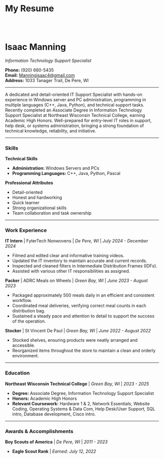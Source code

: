 # My Resume

<br/><br/>

# Isaac Manning
_Information Technology Support Specialist_

**Phone:** (920) 660-5435 \
**Email:** Manningisaac4@gmail.com \
**Address:** 1033 Tanager Trail, De Pere, WI

---

A dedicated and detail-oriented IT Support Specialist with hands-on experience in Windows server and PC administration, programming in multiple languages (C++, Java, Python), and technical support tasks. Recently completed an Associate Degree in Information Technology Support Specialist at Northeast Wisconsin Technical College, earning Academic High Honors. Well-prepared for entry-level IT roles in support, help desk, or systems administration, bringing a strong foundation of technical knowledge, reliability, and initiative.

---

### Skills

**Technical Skills**
* **Administration:** Windows Servers and PCs
* **Programming Languages:** C++, Java, Python, Pascal

**Professional Attributes**
* Detail-oriented
* Honest and hardworking
* Quick learner
* Strong organizational skills
* Team collaboration and task ownership

---

### Work Experience

**IT Intern** | FyterTech Nonwovens | _De Pere, WI_ | _July 2024 - December 2024_
* Filmed and edited clear and informative training videos.
* Updated the IT inventory to maintain accurate and current records.
* Inspected and cleaned filters in Intermediate Distribution Frames (IDFs).
* Assisted with various other IT responsibilities as assigned.

**Packer** | ADRC Meals on Wheels | _Green Bay, WI_ | _June 2023 - August 2023_
* Packaged approximately 500 meals daily in an efficient and consistent workflow.
* Coordinated meal deliveries, verifying correct meal counts in each distribution bag.
* Sustained a steady pace and attention to detail to support the success of the operation.

**Stocker** | St Vincent De Paul | _Green Bay, WI_ | _June 2022 - August 2022_
* Stocked shelves, ensuring products were neatly arranged and accessible.
* Reorganized items throughout the store to maintain a clean and orderly environment.

---

### Education

**Northeast Wisconsin Technical College** | _Green Bay, WI_ | _2023 - 2025_
* **Degree:** Associate Degree, Information Technology Support Specialist
* **Honors:** Academic High Honors
* **Relevant Coursework:** Hardware 1 & 2, Network Essentials, Website Coding, Operating Systems & Data Com, Help Desk/User Support, SQL intro, Database development, Cisco intro.

---

### Awards & Accomplishments

**Boy Scouts of America** | _De Pere, WI_ | _2011 - 2023_
* **Eagle Scout Rank** | _Earned: July 12, 2022_